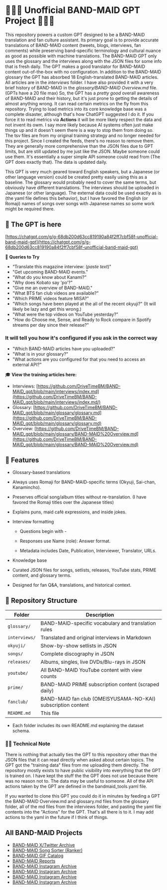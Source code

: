 ﻿# 🎸🥁🎤 Unofficial BAND-MAID GPT Project 🎸🥁🎤

This repository powers a custom GPT designed to be a BAND-MAID translation and fan culture assistant.
Its primary goal is to provide accurate translations of BAND-MAID content (tweets, blogs, interviews, fan comments) while preserving band-specific terminology and cultural nuance as good as possible with machine translations. The BAND-MAID GPT only uses the glossary and the interviews along with the JSON files for some info that is fresh daily. The GPT makes a good translator for BAND-MAID content out-of-the-box with no configuration. In addition to the BAND-MAID glossary the GPT has absorbed 18 English-translated BAND-MAID articles. All articles are in the *interviews* folder. I have also provided it with a very brief history of BAND-MAID in the *glossary/BAND-MAID Overview.md* file. (GPTs have a 20 file max) So, the GPT has a *pretty good* overall awareness of BAND-MAID and their history, but it's just prone to getting the details of almost anything wrong.
It can read certain metrics on the fly from this repository. Trying to load metrics into its core knowledge base was a complete disaster, although that's how ChatGPT suggested I do it.
If you force it to read metrics via **Actions** it will be more likely respect the data and not invent its owm. I say more likely because AI systems often just make things up and it doesn't seem there is a way to stop them from doing so. The tsv files are from my original training strategy and no longer needed for this project. Since I created the feeds, there's no reason to remove them.
They are generally more comprehensive than the JSON files due to GPT limits, but are still updated by me just like the JSON. Maybe someone could use them. It's
essentially a super simple API someone could read from (The GPT does exactly that). The data is updated daily.

This GPT is very much geared toward English speakers, but a Japanese (or other language version) could be created pretty easily using this as a baseline. The glossary would probably need to cover the same terms, but obviously have different translations. The interviews should be uploaded in Japanese (or other language). The external data could be used exactly as is (the yaml file defines this behavior), but I have favored the English (or Romaji) names of songs over songs with Japanese names so some work might be required there.

## 🔗 The GPT is here

[https://chatgpt.com/g/g-68db200d63cc819190a84f2ff7cbf58f-unofficial-band-maid-gpt](https://chatgpt.com/g/g-68db200d63cc819190a84f2ff7cbf58f-unofficial-band-maid-gpt)

💬 **Queries to Try**

- “Translate this magazine interview: (*paste text*)"
- "Get upcoming BAND-MAID events."
- "What do you know about Kanami?"
- "Why does Kobato say 'po'?"
- "Give me an overview of BAND-MAID."
- "What BTS fan club videos are available?"
- "Which PRIME videos feature MISA?"
- "Which songs have been played at the all of the recent okyuji?" (It will likely be lazy and get this wrong.)
- "What were the top videos on YouTube yesterday?"
- "How do Choose me, Sense, and Ready to Rock compare in Spotify streams per day since their release?"

### It will tell you how it's configured if you ask in the correct way

- "Which BAND-MAID articles have you uploaded?"
- "What is in your glossary?"
- "What actions are you configured for that you need to access an external API?"

🎓 **View the training articles here:**  

- Interviews: [https://github.com/DriveTimeBM/BAND-MAID_gpt/blob/main/interviews/index.md](https://github.com/DriveTimeBM/BAND-MAID_gpt/blob/main/interviews/index.md/)
- Glossary: [https://github.com/DriveTimeBM/BAND-MAID_gpt/blob/main/glossary/glossary.md](https://github.com/DriveTimeBM/BAND-MAID_gpt/blob/main/glossary/glossary.md)
- Overview: [https://github.com/DriveTimeBM/BAND-MAID_gpt/blob/main/glossary/BAND-MAID%20Overview.md](https://github.com/DriveTimeBM/BAND-MAID_gpt/blob/main/glossary/BAND-MAID%20Overview.md)

## 📌 Features

- Glossary-based translations

- Always uses Romaji for BAND-MAID-specific terms (Okyuji, Sai-chan, Kanamincho).

- Preserves official song/album titles without re-translation. (I have favored the Romaji titles over the Japanese titles)

- Explains puns, maid café expressions, and inside jokes.

- Interview formatting

  - Questions begin with -

  - Responses use Name (role): Answer format.

  - Metadata includes Date, Publication, Interviewer, Translator, URLs.

- Knowledge base

- Curated JSON files for songs, setlists, releases, YouTube stats, PRIME content, and glossary terms.

- Designed for fan Q&A, translations, and historical context.

## 📂 Repository Structure

| Folder        | Description                                                      |
|---------------|------------------------------------------------------------------|
| `glossary/`   | BAND-MAID-specific vocabulary and translation rules              |
| `interviews/` | Translated and original interviews in Markdown                   |
| `okyuji/`     | Show-by-show setlists in JSON                                    |
| `songs/`      | Complete discography in JSON                                     |
| `releases/`   | Albums, singles, live DVDs/Blu-rays in JSON                      |
| `youtube/`    | All BAND-MAID YouTube content with view counts                   |
| `prime/`      | BAND-MAID PRIME subscription content (scraped daily)             |
| `fanclub/`    | BAND-MAID fan club (OMEISYUSAMA-NO-KAI) subscription content     |
| `README.md`   | This file                                                        |

- Each folder includes its own README.md explaining the dataset schema.

### 👨‍💻 Technical Note

There is nothing that actually ties the GPT to this repository other than the JSON files that it can read directly when asked about certain topics.
The GPT got the "training data" files from me uploading them directly. The repository mostly exists to have public visibility into everything that the GPT is trained on. I have kept the stuff the the GPT does not use because there was no reason not to. The data may be useful to someone. All of the API actions taken by the GPT
are defined in the bandmaid_tools.yaml file.

If you wanted to clone this GPT you could do it in minutes by feeding a GPT the BAND-MAID Overview.md and glossary.md files from the glossary folder, all of the md files from the interviews folder, and pasting the yaml file contents into the "Actions" for the GPT. That's all there is to it. I may add actions to the yaml in the future if I think of things.

## All BAND-MAID Projects

- [BAND-MAID X/Twitter Archive](https://github.com/DriveTimeBM/BAND-MAID_tweets)
- [BAND-MAID Song Sorter (Ranker)](https://github.com/DriveTimeBM/BAND-MAID_song_sorter)
- [BAND-MAID GIF Catalog](https://github.com/DriveTimeBM/BAND-MAID_gifs)
- [BAND-MAID Reports](https://github.com/DriveTimeBM/BAND-MAID_reports)
- [BAND-MAID Instagram Archive](https://github.com/DriveTimeBM/BAND-MAID_instagram)
- [BAND-MAID Instagram Archive](https://github.com/DriveTimeBM/BAND-MAID_gpt)
- [BAND-MAID Instagram Archive](https://github.com/DriveTimeBM/BAND-MAID_prime)
- [BAND-MAID Instagram Archive](https://github.com/DriveTimeBM/BAND-MAID_creations)

